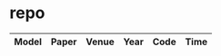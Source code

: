# repo
| Model | Paper | Venue | Year | Code | Time |
| :---: | :---: | :---: | :--: | :--: | :--: |


